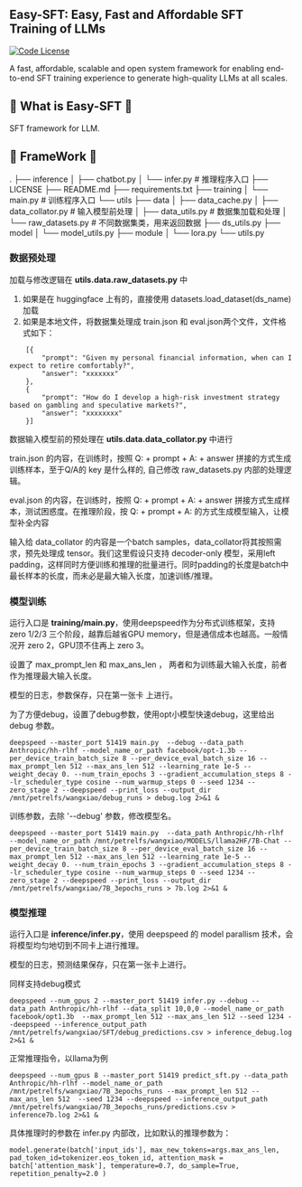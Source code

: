 ## Easy-SFT: Easy, Fast and Affordable SFT Training of LLMs

[![Code License](https://img.shields.io/badge/Code%20License-Apache_2.0-green.svg)](LICENSE)

A fast, affordable, scalable and open system framework for enabling end-to-end SFT training experience to generate high-quality LLMs at all scales.

## 🚀 What is Easy-SFT 🚀

SFT framework for LLM.

## 🙏 FrameWork 🙏

.
├── inference
│   ├── chatbot.py
│   └── infer.py			# 推理程序入口
├── LICENSE
├── README.md
├── requirements.txt
├── training
│   └── main.py			# 训练程序入口
└── utils
    ├── data
    │   ├── data_cache.py
    │   ├── data_collator.py	# 输入模型前处理
    │   ├── data_utils.py		# 数据集加载和处理
    │   └── raw_datasets.py	# 不同数据集类，用来返回数据
    ├── ds_utils.py
    ├── model
    │   └── model_utils.py
    ├── module
    │   └── lora.py
    └── utils.py

### 数据预处理

加载与修改逻辑在 **utils.data.raw_datasets.py** 中

1. 如果是在 huggingface 上有的，直接使用 datasets.load_dataset(ds_name) 加载
2. 如果是本地文件，将数据集处理成 train.json 和 eval.json两个文件，文件格式如下：

```
    [{
        "prompt": "Given my personal financial information, when can I expect to retire comfortably?",
        "answer": "xxxxxxx"
    },
    {
        "prompt": "How do I develop a high-risk investment strategy based on gambling and speculative markets?",
        "answer": "xxxxxxxx"
    }]
```


数据输入模型前的预处理在 **utils.data.data_collator.py** 中进行

train.json 的内容，在训练时，按照  Q: + prompt + A: + answer 拼接的方式生成训练样本，至于Q/A的 key 是什么样的, 自己修改 raw_datasets.py 内部的处理逻辑。

eval.json 的内容，在训练时，按照 Q: + prompt + A: + answer 拼接方式生成样本，测试困惑度。在推理阶段，按 Q: + prompt + A: 的方式生成模型输入，让模型补全内容

输入给 data_collator 的内容是一个batch samples，data_collator将其按照需求，预先处理成 tensor。我们这里假设只支持 decoder-only 模型，采用left padding，这样同时方便训练和推理的批量进行。同时padding的长度是batch中最长样本的长度，而未必是最大输入长度，加速训练/推理。


### 模型训练

运行入口是 **training/main.py**，使用deepspeed作为分布式训练框架，支持 zero 1/2/3 三个阶段，越靠后越省GPU memory，但是通信成本也越高。一般情况开 zero 2，GPU顶不住再上 zero 3。

设置了 max_prompt_len 和 max_ans_len ， 两者和为训练最大输入长度，前者作为推理最大输入长度。

模型的日志，参数保存，只在第一张卡 上进行。


为了方便debug，设置了debug参数，使用opt小模型快速debug，这里给出 debug 参数。

```
deepspeed --master_port 51419 main.py  --debug --data_path Anthropic/hh-rlhf --model_name_or_path facebook/opt-1.3b --per_device_train_batch_size 8 --per_device_eval_batch_size 16 --max_prompt_len 512 --max_ans_len 512 --learning_rate 1e-5 --weight_decay 0. --num_train_epochs 3 --gradient_accumulation_steps 8 --lr_scheduler_type cosine --num_warmup_steps 0 --seed 1234 --zero_stage 2 --deepspeed --print_loss --output_dir /mnt/petrelfs/wangxiao/debug_runs > debug.log 2>&1 &
```


训练参数，去除 '--debug' 参数，修改模型名。

```
deepspeed --master_port 51419 main.py  --data_path Anthropic/hh-rlhf  --model_name_or_path /mnt/petrelfs/wangxiao/MODELS/llama2HF/7B-Chat --per_device_train_batch_size 8 --per_device_eval_batch_size 16 --max_prompt_len 512 --max_ans_len 512 --learning_rate 1e-5 --weight_decay 0. --num_train_epochs 3 --gradient_accumulation_steps 8 --lr_scheduler_type cosine --num_warmup_steps 0 --seed 1234 --zero_stage 2 --deepspeed --print_loss --output_dir /mnt/petrelfs/wangxiao/7B_3epochs_runs > 7b.log 2>&1 &
```


### 模型推理

运行入口是 **inference/infer.py**，使用 deepspeed 的 model parallism 技术，会将模型均匀地切到不同卡上进行推理。

模型的日志，预测结果保存，只在第一张卡上进行。

同样支持debug模式

```
deepspeed --num_gpus 2 --master_port 51419 infer.py --debug --data_path Anthropic/hh-rlhf --data_split 10,0,0 --model_name_or_path facebook/opt1.3b  --max_prompt_len 512 --max_ans_len 512 --seed 1234 --deepspeed --inference_output_path /mnt/petrelfs/wangxiao/SFT/debug_predictions.csv > inference_debug.log 2>&1 &
```


正常推理指令，以llama为例

```
deepspeed --num_gpus 8 --master_port 51419 predict_sft.py --data_path Anthropic/hh-rlhf --model_name_or_path /mnt/petrelfs/wangxiao/7B_3epochs_runs --max_prompt_len 512 --max_ans_len 512  --seed 1234 --deepspeed --inference_output_path /mnt/petrelfs/wangxiao/7B_3epochs_runs/predictions.csv > inference7b.log 2>&1 &
```


具体推理时的参数在 infer.py 内部改，比如默认的推理参数为：

```
model.generate(batch['input_ids'], max_new_tokens=args.max_ans_len, pad_token_id=tokenizer.eos_token_id, attention_mask = batch['attention_mask'], temperature=0.7, do_sample=True, repetition_penalty=2.0 )
```
